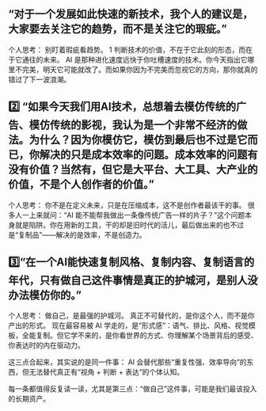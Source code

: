 “对于一个发展如此快速的新技术，我个人的建议是，大家要去关注它的趋势，而不是关注它的瑕疵。”
------ 
个人思考：
别盯着瑕疵看趋势。
1 判断技术的价值，不在于它此刻的形态，而在于它通往的未来。
AI 是那种进化速度远快于你吐槽速度的技术。你今天指出它哪里不完美，明天它可能就改了。而如果你因为不完美而忽视它的方向，那你就真的错过了下一波浪潮。

2️⃣ “如果今天我们用AI技术，总想着去模仿传统的广告、模仿传统的影视，我认为是一个非常不经济的做法。为什么？因为你模仿它，模仿到最后也不过是它而已，你解决的只是成本效率的问题。成本效率的问题有没有价值？当然有，但它是大平台、大工具、大产业的价值，不是个人创作者的价值。”
------ 
个人思考：
你不是在定义未来，只是在压缩成本，这不是创作者最该干的事。
很多人一上来就问：“AI 能不能帮我做出一条像传统广告一样的片子？”这个问题本身就是陷阱。你在用新的工具，干的却是旧时代的活儿，最后做出来的也不过是“复制品”——解决的是效率，不是创造力。

 3️⃣“在一个AI能快速复制风格、复制内容、复制语言的年代，只有做自己这件事情是真正的护城河，是别人没办法模仿你的。”
------ 
个人思考：
做自己，是最强的护城河。
真正不可替代的，是你这个人，而不是你产出的形式。
现在最容易被 AI 学走的，是“形式感”：语气、排比、风格、视觉模板，全能复制。但它学不来的，是你看世界的方式、你理解某个场景背后的感受、你表达时的内在驱动力。

这三点合起来，其实说的是同一件事：
AI 会替代那些“重复性强、效率导向”的东西，但无法替代真正有“视角 + 判断 + 表达”的个体认知。

每一条都值得反复读一读，尤其是第三点：“做自己”这件事，可能是我们最该投入的长期资产。
